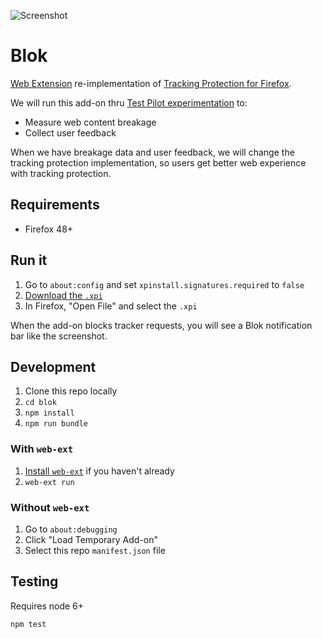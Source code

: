 ![Screenshot](https://raw.githubusercontent.com/groovecoder/blok/master/img/screenshot.png)
# Blok
[Web Extension](https://developer.mozilla.org/en-US/Add-ons/WebExtensions/) re-implementation of [Tracking Protection for Firefox](https://support.mozilla.org/en-US/kb/tracking-protection-pbm).

We will run this add-on thru [Test Pilot experimentation](https://testpilot.firefox.com/experiments) to:

* Measure web content breakage
* Collect user feedback

When we have breakage data and user feedback, we will change the tracking protection implementation, so users get better web experience with tracking protection.


## Requirements

* Firefox 48+


## Run it

1. Go to `about:config` and set `xpinstall.signatures.required` to `false`
2. [Download the `.xpi`](https://github.com/mozilla/blok/raw/master/web-ext-artifacts/blok-0.1.xpi)
3. In Firefox, "Open File" and select the `.xpi`

When the add-on blocks tracker requests, you will see a Blok notification bar
like the screenshot.


## Development

1. Clone this repo locally
2. `cd blok`
3. `npm install`
4. `npm run bundle`

### With `web-ext`

1. [Install `web-ext`](https://github.com/mozilla/web-ext/#documentation) if
   you haven't already
2. `web-ext run`
    

### Without `web-ext`

1. Go to `about:debugging`
2. Click "Load Temporary Add-on"
3. Select this repo `manifest.json` file


## Testing

Requires node 6+

`npm test`

